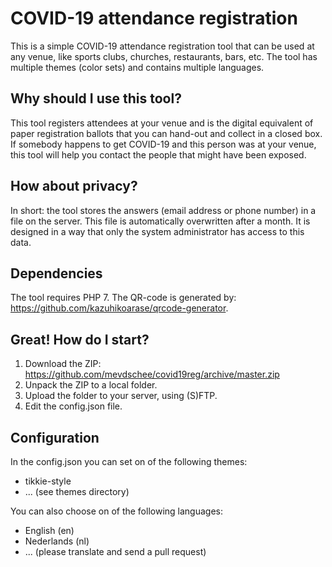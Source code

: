 # COVID-19 attendance registration

This is a simple COVID-19 attendance registration tool that can be used at any venue, like sports clubs, churches, restaurants, bars, etc. The tool has multiple themes (color sets) and contains multiple languages.

## Why should I use this tool?

This tool registers attendees at your venue and is the digital equivalent of paper registration ballots that you can hand-out and collect in a closed box. If somebody happens to get COVID-19 and this person was at your venue, this tool will help you contact the people that might have been exposed.

## How about privacy?

In short: the tool stores the answers (email address or phone number) in a file on the server. This file is automatically overwritten after a month. It is designed in a way that only the system administrator has access to this data.

## Dependencies

The tool requires PHP 7. The QR-code is generated by: https://github.com/kazuhikoarase/qrcode-generator.

## Great! How do I start?

1. Download the ZIP: https://github.com/mevdschee/covid19reg/archive/master.zip
1. Unpack the ZIP to a local folder.
1. Upload the folder to your server, using (S)FTP.
1. Edit the config.json file.

## Configuration

In the config.json you can set on of the following themes:

- tikkie-style
- ...  (see themes directory)

You can also choose on of the following languages:

- English (en)
- Nederlands (nl)
- ... (please translate and send a pull request)

